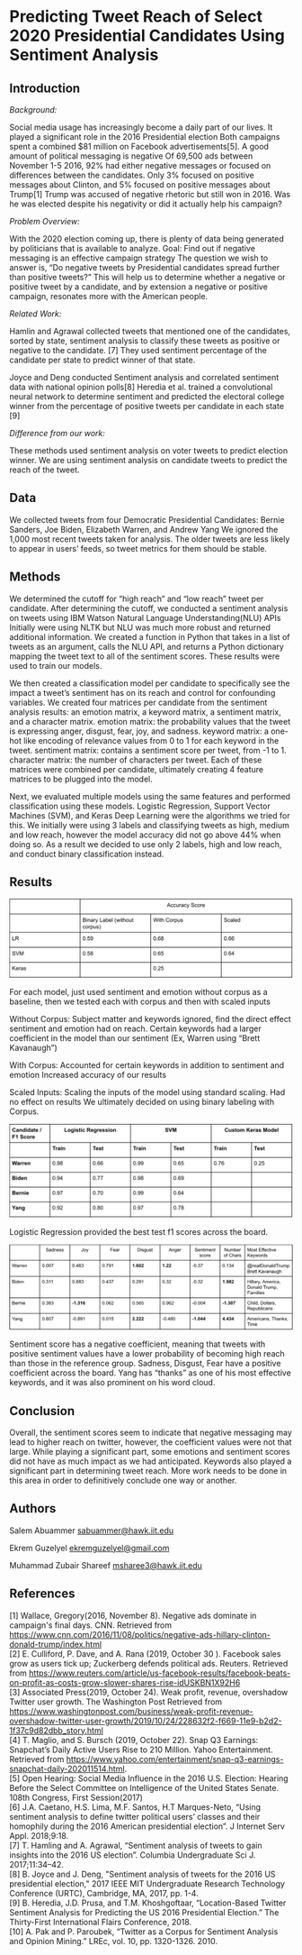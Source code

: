 # Predicting Tweet Reach of Select 2020 Presidential Candidates Using Sentiment Analysis

## Introduction

*Background:*

Social media usage has increasingly become a daily part of our lives. It played a significant role in the 2016 Presidential election Both campaigns spent a combined $81 million on Facebook advertisements[5]. A good amount of political messaging is negative Of 69,500 ads between November 1-5 2016, 92% had either negative messages or focused on differences between the candidates. 
Only 3% focused on positive messages about Clinton, and 5% focused on positive messages about Trump[1] Trump was accused of negative rhetoric but still won in 2016. 
Was he was elected despite his negativity or did it actually help his campaign?

*Problem Overview:*

With the 2020 election coming up, there is plenty of data being generated by politicians that is available to analyze.
Goal: Find out if negative messaging is an effective campaign strategy
The question we wish to answer is, “Do negative tweets by Presidential candidates spread further than positive tweets?”
This will help us to determine whether a negative or positive tweet by a candidate, and by extension a negative or positive campaign, resonates more with the American people.

*Related Work:*

Hamlin and Agrawal collected tweets that mentioned one of the candidates, sorted by state, sentiment analysis to classify these tweets as positive or negative to the candidate. [7]
They used sentiment percentage of the candidate per state to predict winner of that state.

Joyce and Deng conducted Sentiment analysis and correlated sentiment data with national opinion polls[8]
Heredia et al. trained a convolutional neural network to determine sentiment and predicted the electoral college winner from the percentage of positive tweets per candidate in each state [9]

*Difference from our work:*

These methods used sentiment analysis on voter tweets to predict election winner.
We are using sentiment analysis on candidate tweets to predict the reach of the tweet.


## Data

We collected tweets from four Democratic Presidential Candidates: Bernie Sanders, Joe Biden, Elizabeth Warren, and Andrew Yang
We ignored the 1,000 most recent tweets taken for analysis. The older tweets are less likely to appear in users’ feeds, so tweet metrics for them should be stable.

## Methods

We determined the cutoff for “high reach” and “low reach” tweet per candidate.
After determining the cutoff, we conducted a sentiment analysis on tweets using IBM Watson Natural Language Understanding(NLU) APIs
Initially were using NLTK but NLU was much more robust and returned additional information.
We created a function in Python that takes in a list of tweets as an argument, calls the NLU API, and returns a Python dictionary mapping the tweet text to all of the sentiment scores. These results were used to train our models.

We then created a classification model per candidate to specifically see the impact a tweet’s sentiment has on its reach and control for confounding variables.
We created four matrices per candidate from the sentiment analysis results: an emotion matrix, a keyword matrix, a sentiment matrix, and a character matrix. 
emotion matrix: the probability values that the tweet is expressing anger, disgust, fear, joy, and sadness. 
keyword matrix: a one-hot like encoding of relevance values from 0 to 1 for each keyword in the tweet. 
sentiment matrix: contains a sentiment score per tweet, from -1 to 1. 
character matrix: the number of characters per tweet. 
Each of these matrices were combined per candidate, ultimately creating 4 feature matrices to be plugged into the model.

Next, we evaluated multiple models using the same features and performed classification using these models. 
Logistic Regression, Support Vector Machines (SVM), and Keras Deep Learning were the algorithms we tried for this.
We initially were using 3 labels and classifying tweets as high, medium and low reach, however the model accuracy did not go above 44% when doing so. As a result we decided to use only 2 labels, high and low reach, and conduct binary classification instead.

## Results

<img src="img/results_accuracies.png">

For each model, just used sentiment and emotion without corpus as a baseline, then we tested each with corpus and then with scaled inputs

Without Corpus: Subject matter and keywords ignored, find the direct effect sentiment and emotion had on reach.
Certain keywords had a larger coefficient in the model than our sentiment (Ex, Warren using “Brett Kavanaugh”)

With Corpus: Accounted for certain keywords in addition to sentiment and emotion
Increased accuracy of our results

Scaled Inputs: Scaling the inputs of the model using standard scaling. 
Had no effect on results
We ultimately decided on using binary labeling with Corpus.

<img src="img/results_f1scores.png">

Logistic Regression provided the best test f1 scores across the board.

<img src="img/results_coefficients.png">

Sentiment score has a negative coefficient, meaning that tweets with positive sentiment values have a lower probability of becoming high reach than those in the reference group.
Sadness, Disgust, Fear have a positive coefficient across the board.
Yang has “thanks” as one of his most effective keywords, and it was also prominent on his word cloud.

## Conclusion

Overall, the sentiment scores seem to indicate that negative messaging may lead to higher reach on twitter, however, the coefficient values were not that large.
While playing a significant part, some emotions and sentiment scores did not have as much impact as we had anticipated.
Keywords also played a significant part in determining tweet reach.
More work needs to be done in this area in order to definitively conclude one way or another.

## Authors

Salem Abuammer sabuammer@hawk.iit.edu

Ekrem Guzelyel ekremguzelyel@gmail.com

Muhammad Zubair Shareef msharee3@hawk.iit.edu

## References

[1] Wallace, Gregory(2016, November 8). Negative ads dominate in campaign's final days. CNN. Retrieved from https://www.cnn.com/2016/11/08/politics/negative-ads-hillary-clinton-donald-trump/index.html <br>
[2] E. Culliford, P. Dave, and A. Rana (2019, October 30 ). Facebook sales grow as users tick up; Zuckerberg defends political ads. Reuters. Retrieved from https://www.reuters.com/article/us-facebook-results/facebook-beats-on-profit-as-costs-grow-slower-shares-rise-idUSKBN1X92H6 <br>
[3] Associated Press(2019, October 24). Weak profit, revenue, overshadow Twitter user growth. The Washington Post Retrieved from  https://www.washingtonpost.com/business/weak-profit-revenue-overshadow-twitter-user-growth/2019/10/24/228632f2-f669-11e9-b2d2-1f37c9d82dbb_story.html <br>
[4] T. Maglio, and S. Bursch (2019, October 22). Snap Q3 Earnings: Snapchat’s Daily Active Users Rise to 210 Million. Yahoo Entertainment. Retrieved from https://www.yahoo.com/entertainment/snap-q3-earnings-snapchat-daily-202011514.html. <br>
[5] Open Hearing: Social Media Influence in the 2016 U.S. Election: Hearing Before the Select Committee on Intelligence of the United States Senate. 108th Congress, First Session(2017) <br>
[6] J.A. Caetano, H.S. Lima, M.F. Santos, H.T Marques-Neto, “Using sentiment analysis to define twitter political users’ classes and their homophily during the 2016 American presidential election”. J Internet Serv Appl. 2018;9:18. <br>
[7] T. Hamling and A. Agrawal, “Sentiment analysis of tweets to gain insights into the 2016 US election”. Columbia Undergraduate Sci J. 2017;11:34–42. <br>
[8] B. Joyce and J. Deng, "Sentiment analysis of tweets for the 2016 US presidential election," 2017 IEEE MIT Undergraduate Research Technology Conference (URTC), Cambridge, MA, 2017, pp. 1-4. <br>
[9]  B. Heredia, J.D. Prusa,  and T.M. Khoshgoftaar, “Location-Based Twitter Sentiment Analysis for Predicting the US 2016 Presidential Election.” The Thirty-First International Flairs Conference, 2018. <br>
[10] A. Pak and P. Paroubek, “Twitter as a Corpus for Sentiment Analysis and Opinion Mining.” LREc, vol. 10, pp. 1320-1326. 2010. <br>

